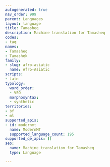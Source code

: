 ```yaml
---
autogenerated: true
nav_order: 999
parent: Languages
layout: language
title: Tamasheq
description: Machine translation for Tamasheq
codes:
- taq
names:
- Tamasheq
- Tamashek
family:
- slug: afro-asiatic
  name: Afro-Asiatic
scripts:
- Latn
typology:
  word_order:
  - VSO
  morphosyntax:
  - synthetic
territories:
- bf
- ml
supported_apis:
- id: modernmt
  name: ModernMT
  supported_language_count: 195
supported_qe_apis: []
seo:
  name: Machine translation for Tamasheq
  type: Language

---
```


